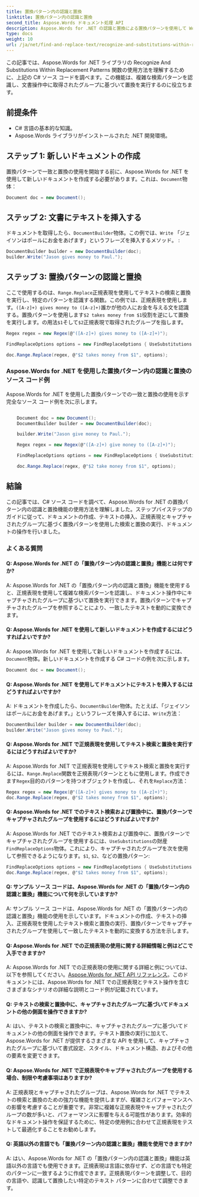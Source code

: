 ```yaml
---
title: 置換パターン内の認識と置換
linktitle: 置換パターン内の認識と置換
second_title: Aspose.Words ドキュメント処理 API
description: Aspose.Words for .NET の認識と置換による置換パターンを使用して Word ドキュメントを操作する方法を学びます。
type: docs
weight: 10
url: /ja/net/find-and-replace-text/recognize-and-substitutions-within-replacement-patterns/
---
```


この記事では、Aspose.Words for .NET ライブラリの Recognize And Substitutions Within Replacement Patterns 関数の使用方法を理解するために、上記の C# ソース コードを調べます。この機能は、複雑な検索パターンを認識し、文書操作中に取得されたグループに基づいて置換を実行するのに役立ちます。

## 前提条件

- C# 言語の基本的な知識。
- Aspose.Words ライブラリがインストールされた .NET 開発環境。

## ステップ 1: 新しいドキュメントの作成

置換パターンで一致と置換の使用を開始する前に、Aspose.Words for .NET を使用して新しいドキュメントを作成する必要があります。これは、`Document`物体：

```csharp
Document doc = new Document();
```

## ステップ 2: 文書にテキストを挿入する

ドキュメントを取得したら、`DocumentBuilder`物体。この例では、`Write` 「ジェイソンはポールにお金をあげます」というフレーズを挿入するメソッド。 :

```csharp
DocumentBuilder builder = new DocumentBuilder(doc);
builder.Write("Jason gives money to Paul.");
```

## ステップ 3: 置換パターンの認識と置換

ここで使用するのは、`Range.Replace`正規表現を使用してテキストの検索と置換を実行し、特定のパターンを認識する関数。この例では、正規表現を使用します。`([A-z]+) gives money to ([A-z]+)`誰かが他の人にお金を与える文を認識する。置換パターンを使用します`$2 takes money from $1`役割を逆にして置換を実行します。の用法`$1`そして`$2`正規表現で取得されたグループを指します。

```csharp
Regex regex = new Regex(@"([A-z]+) gives money to ([A-z]+)");

FindReplaceOptions options = new FindReplaceOptions { UseSubstitutions = true };

doc.Range.Replace(regex, @"$2 takes money from $1", options);
```

### Aspose.Words for .NET を使用した置換パターン内の認識と置換のソース コード例

Aspose.Words for .NET を使用した置換パターンでの一致と置換の使用を示す完全なソース コード例を次に示します。

```csharp

	Document doc = new Document();
	DocumentBuilder builder = new DocumentBuilder(doc);

	builder.Write("Jason give money to Paul.");

	Regex regex = new Regex(@"([A-z]+) give money to ([A-z]+)");

	FindReplaceOptions options = new FindReplaceOptions { UseSubstitutions = true };

	doc.Range.Replace(regex, @"$2 take money from $1", options);

```

## 結論

この記事では、C# ソース コードを調べて、Aspose.Words for .NET の置換パターン内の認識と置換機能の使用方法を理解しました。ステップバイステップのガイドに従って、ドキュメントの作成、テキストの挿入、正規表現とキャプチャされたグループに基づく置換パターンを使用した検索と置換の実行、ドキュメントの操作を行いました。

### よくある質問

#### Q: Aspose.Words for .NET の「置換パターン内の認識と置換」機能とは何ですか?

A: Aspose.Words for .NET の「置換パターン内の認識と置換」機能を使用すると、正規表現を使用して複雑な検索パターンを認識し、ドキュメント操作中にキャプチャされたグループに基づいて置換を実行できます。置換パターンでキャプチャされたグループを参照することにより、一致したテキストを動的に変換できます。

#### Q: Aspose.Words for .NET を使用して新しいドキュメントを作成するにはどうすればよいですか?

 A: Aspose.Words for .NET を使用して新しいドキュメントを作成するには、`Document`物体。新しいドキュメントを作成する C# コードの例を次に示します。

```csharp
Document doc = new Document();
```

#### Q: Aspose.Words for .NET を使用してドキュメントにテキストを挿入するにはどうすればよいですか?

 A: ドキュメントを作成したら、`DocumentBuilder`物体。たとえば、「ジェイソンはポールにお金をあげます。」というフレーズを挿入するには、`Write`方法：

```csharp
DocumentBuilder builder = new DocumentBuilder(doc);
builder.Write("Jason gives money to Paul.");
```

#### Q: Aspose.Words for .NET で正規表現を使用してテキスト検索と置換を実行するにはどうすればよいですか?

 A: Aspose.Words for .NET で正規表現を使用してテキスト検索と置換を実行するには、`Range.Replace`関数を正規表現パターンとともに使用します。作成できます`Regex`目的のパターンを持つオブジェクトを作成し、それを`Replace`方法：

```csharp
Regex regex = new Regex(@"([A-z]+) gives money to ([A-z]+)");
doc.Range.Replace(regex, @"$2 takes money from $1", options);
```

#### Q: Aspose.Words for .NET でのテキスト検索および置換中に、置換パターンでキャプチャされたグループを使用するにはどうすればよいですか?

 A: Aspose.Words for .NET でのテキスト検索および置換中に、置換パターンでキャプチャされたグループを使用するには、`UseSubstitutions`の財産`FindReplaceOptions`物体。これにより、キャプチャされたグループを次を使用して参照できるようになります。`$1`, `$2`、などの置換パターン:

```csharp
FindReplaceOptions options = new FindReplaceOptions { UseSubstitutions = true };
doc.Range.Replace(regex, @"$2 takes money from $1", options);
```

#### Q: サンプル ソース コードは、Aspose.Words for .NET の「置換パターン内の認識と置換」機能について何を示していますか?

A: サンプル ソース コードは、Aspose.Words for .NET の「置換パターン内の認識と置換」機能の使用を示しています。ドキュメントの作成、テキストの挿入、正規表現を使用したテキスト検索と置換の実行、置換パターンでキャプチャされたグループを使用して一致したテキストを動的に変換する方法を示します。

#### Q: Aspose.Words for .NET での正規表現の使用に関する詳細情報と例はどこで入手できますか?

A: Aspose.Words for .NET での正規表現の使用に関する詳細と例については、以下を参照してください。[Aspose.Words for .NET API リファレンス](https://reference.aspose.com/words/net/)。このドキュメントには、Aspose.Words for .NET での正規表現とテキスト操作を含むさまざまなシナリオの詳細な説明とコード例が記載されています。

#### Q: テキストの検索と置換中に、キャプチャされたグループに基づいてドキュメントの他の側面を操作できますか?

A: はい、テキストの検索と置換中に、キャプチャされたグループに基づいてドキュメントの他の側面を操作できます。テキスト置換の実行に加えて、Aspose.Words for .NET が提供するさまざまな API を使用して、キャプチャされたグループに基づいて書式設定、スタイル、ドキュメント構造、およびその他の要素を変更できます。

#### Q: Aspose.Words for .NET で正規表現やキャプチャされたグループを使用する場合、制限や考慮事項はありますか?

A: 正規表現とキャプチャされたグループは、Aspose.Words for .NET でテキストの検索と置換のための強力な機能を提供しますが、複雑さとパフォーマンスへの影響を考慮することが重要です。非常に複雑な正規表現やキャプチャされたグループの数が多いと、パフォーマンスに影響を与える可能性があります。効率的なドキュメント操作を保証するために、特定の使用例に合わせて正規表現をテストして最適化することをお勧めします。

#### Q: 英語以外の言語でも「置換パターン内の認識と置換」機能を使用できますか?

A: はい、Aspose.Words for .NET の「置換パターン内の認識と置換」機能は英語以外の言語でも使用できます。正規表現は言語に依存せず、どの言語でも特定のパターンに一致するように作成できます。正規表現パターンを調整して、目的の言語や、認識して置換したい特定のテキスト パターンに合わせて調整できます。